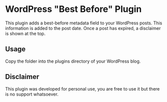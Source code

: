 # WordPress "Best Before" Plugin
This plugin adds a best-before metadata field to your WordPress posts. This information is added to the post date. Once a post has expired, a disclaimer is shown at the top.
## Usage
Copy the folder into the plugins directory of your WordPress blog.
## Disclaimer
This plugin was developed for personal use, you are free to use it but there is no support whatsoever.
